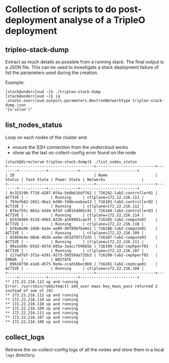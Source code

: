 # Collection of scripts to do post-deployment analyse of a TripleO deployment

## tripleo-stack-dump

Extract as much details as possible from a running stack. The final output is a JSON file. This can be used
to investigate a stack deployment failure of list the parameters used during the creation.

Example:

```shell
[stack@undercloud ~]$ ./tripleo-stack-dump
[stack@undercloud ~]$ jq .stacks.overcloud.outputs.parameters.NeutronNetworkType tripleo-stack-dump.json
"[u'vxlan']"
```

## list_nodes_status

Loop on each nodes of the cluster and:

- ensure the SSH connection from the undercloud works
- show up the last os-collect-config error found on the node 

```shell
[stack@directorvm tripleo-stack-dump]$ ./list_nodes_status 
+--------------------------------------+--------------------------+--------+------------+-------------+-------------------------+
| ID                                   | Name                     | Status | Task State | Power State | Networks                |
+--------------------------------------+--------------------------+--------+------------+-------------+-------------------------+
| 8c325196-f73d-4207-8f4a-5e8b616dff62 | 716182-lab2-controller01 | ACTIVE | -          | Running     | ctlplane=172.22.216.113 |
| 793efb82-2651-4ba1-bd96-f48bceabaa13 | 716183-lab2-controller02 | ACTIVE | -          | Running     | ctlplane=172.22.216.112 |
| 876e755c-861a-43d4-8fd3-cd815dd6b191 | 716184-lab2-controller03 | ACTIVE | -          | Running     | ctlplane=172.22.216.114 |
| 62436466-9118-49b5-823b-a569983cae3f | 716185-lab2-compute01    | ACTIVE | -          | Running     | ctlplane=172.22.216.110 |
| bf8a8a9b-2d4b-4a3e-ae89-49f896fba0e1 | 716186-lab2-compute02    | ACTIVE | -          | Running     | ctlplane=172.22.216.109 |
| d26b9e4e-d0ab-4b3b-aebe-d52d7071f2d3 | 716187-lab2-compute03    | ACTIVE | -          | Running     | ctlplane=172.22.216.111 |
| 98a1e50c-b542-457d-b05a-3aacc7596b5b | 716199-lab2-cephperf01   | ACTIVE | -          | Running     | ctlplane=172.22.216.107 |
| 117ad7bf-372a-4291-9273-59550da735b3 | 716200-lab2-cephperf02   | ERROR  | -          | NOSTATE     |                         |
| 09b18750-e1e6-4575-9eda-ccad166ec0b9 | 716201-lab2-cephcap01    | ACTIVE | -          | Running     | ctlplane=172.22.216.108 |
+--------------------------------------+--------------------------+--------+------------+-------------+-------------------------+
** 172.22.216.113 up and running
Error: /usr/sbin/rabbitmqctl add_user maas key_maas_pass returned 2 instead of one of [0]
** 172.22.216.112 up and running
** 172.22.216.114 up and running
** 172.22.216.110 up and running
** 172.22.216.109 up and running
** 172.22.216.111 up and running
** 172.22.216.107 up and running
** 172.22.216.108 up and running
```

##  collect_logs

Retrieve the os-collect-config logs of all the nodes and store them in a local `logs` directory.

